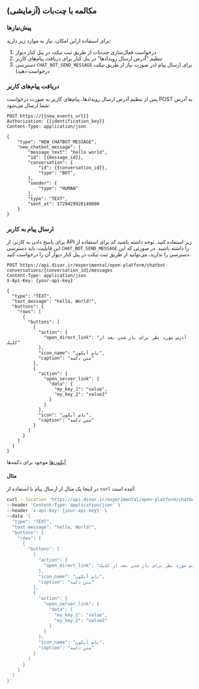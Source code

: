 ## مکالمه با چت‌بات (آزمایشی)

### پیش‌نیازها

برای استفاده ازاین امکان، نیاز به موارد زیر دارید:

1. درخواست فعال‌سازی چت‌بات از طریق ثبت تیکت در پنل کنار دیوار
2. تنظیم "آدرس ارسال رویدادها" در پنل کنار برای دریافت پیام‌های کاربر
3. دسترسی `CHAT_BOT_SEND_MESSAGE` برای ارسال پیام (در صورت نیاز از طریق تیکت درخواست دهید)

### دریافت پیام‌های کاربر

پس از تنظیم آدرس ارسال رویدادها، پیام‌های کاربر به صورت درخواست POST به آدرس شما ارسال می‌شود:

```http request
POST https://{{new_events_url}}
Authorization: {{identification_key}}
Content-Type: application/json

{
    "type": "NEW_CHATBOT_MESSAGE",
    "new_chatbot_message": {
        "message_text": "hello world",
        "id": {{message_id}},
        "conversation": {
            "id": {{conversation_id}},
            "type": "BOT",
        },
        "sender": {
            "type": "HUMAN"
        },
        "type": "TEXT",
        "sent_at": 1729429926140000
    }
}
```

### ارسال پیام به کاربر

برای پاسخ دادن به کاربر، از API زیر استفاده کنید. توجه داشته باشید که برای استفاده از این قابلیت، باید دسترسی `CHAT_BOT_SEND_MESSAGE` را داشته باشید. در صورتی که این دسترسی را ندارید، می‌توانید از طریق ثبت تیکت در پنل کنار دیوار آن را درخواست کنید.

```http request
POST https://api.divar.ir/experimental/open-platform/chatbot-conversations/{conversation_id}/messages
Content-Type: application/json
X-Api-Key: {your-api-key}

{
  "type": "TEXT",
  "text_message": "hello, World!",
  "buttons": {
    "rows": [
      {
        "buttons": [
          {
            "action": {
              "open_direct_link": "آدرس مورد نظر برای باز شدن بعد از کلیک"
            },
            "icon_name": "نام آیکون",
            "caption": "متن دکمه"
          },
          {
            "action": {
              "open_server_link": {
                "data": {
                  "my_key_1": "value",
                  "my_key_2": "value2"
                }
              }
            },
            "icon": "نام آیکون",
            "caption": "متن دکمه"
          }
        ]
      }
    ]
  }
}
```
[آیکون‌ها][آیکون‌ها] موجود برای دکمه‌ها


#### مثال

در اینجا یک مثال از ارسال پیام با استفاده از `curl` آمده است:

```bash
curl --location 'https://api.divar.ir/experimental/open-platform/chatbot-conversations/{conversation_id}/messages' \
--header 'Content-Type: application/json' \
--header 'x-api-key: {your-api-key}' \
--data '{
  "type": "TEXT",
  "text_message": "hello, World!",
  "buttons": {
    "rows": [
      {
        "buttons": [
          {
            "action": {
              "open_direct_link": "آدرس مورد نظر برای باز شدن بعد از کلیک"
            },
            "icon_name": "نام آیکون",
            "caption": "متن دکمه"
          },
          {
            "action": {
              "open_server_link": {
                "data": {
                  "my_key_1": "value",
                  "my_key_2": "value2"
                }
              }
            },
            "icon_name": "نام آیکون",
            "caption": "متن دکمه"
          }
        ]
      }
    ]
  }
}'
```

[آیکون‌ها]: https://www.figma.com/design/ZhhSihwKTjiER1VUDX4ovh/%F0%9F%93%92-Kenar-Docs-(WIP)?node-id=1501-2225&p=f

